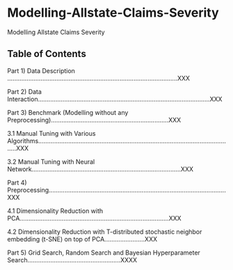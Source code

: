 # Modelling-Allstate-Claims-Severity
Modelling Allstate Claims Severity    

## Table of Contents
Part 1) Data Description .................................................................................................XXX
 
Part 2) Data Interaction..................................................................................................XXX
 
Part 3) Benchmark (Modelling without any Preprocessing)...................................................................XXX
 
3.1 Manual Tuning with Various Algorithms................................................................................................................XXX
 
3.2 Manual Tuning with Neural Network.....................................................................................XXX
 
Part 4) Preprocessing.....................................................................................................XXX
 
4.1 Dimensionality Reduction with PCA.....................................................................................XXX
 
4.2 Dimensionality Reduction with T-distributed stochastic neighbor embedding (t-SNE) on top of PCA.......................XXX

Part 5) Grid Search, Random Search and Bayesian Hyperparameter Search.....................................................XXXX
